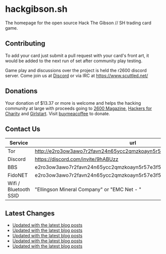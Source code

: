 # hackgibson.sh
The homepage for the open source Hack The Gibson // SH trading card game.


## Contributing

To add your card just submit a pull request with your card's front art, it would be added to the next run of set after community play testing.

Game play and discussions over the project is held the r2600 discord server. Come join us at [Discord](https://discord.com/invite/9hABUzz) or via IRC at https://www.scuttled.net/


## Donations

Your donation of $13.37 or more is welcome and helps the hacking community at large with proceeds going to [2600 Magazine](https://2600.com/), [Hackers for Charity](https://hackersforcharity.org) and [Girlstart](https://girlstart.org).  Visit [buymeacoffee](https://www.buymeacoffee.com/hackgibson.sh) to donate.


## Contact Us

Service | url
-|-
Tor | http://e2ro3ow3awo7r2favn24n65ycc2qmzkoayn5r57e3f56nvjwdcgg32ad.onion
Discord | https://discord.com/invite/9hABUzz
BBS | e2ro3ow3awo7r2favn24n65ycc2qmzkoayn5r57e3f56nvjwdcgg32ad.onion:23
FidoNET | e2ro3ow3awo7r2favn24n65ycc2qmzkoayn5r57e3f56nvjwdcgg32ad.onion:24554
Wifi / Bluetooth SSID | "Ellingson Mineral Company" or "EMC Net - <fidonet address>"

## Latest Changes
<!-- BLOG-POST-LIST:START -->
- [Updated with the latest blog posts](https://github.com/DFW2600/hackgibson.sh/commit/3934bedb223d56002ac26d2cb119a457702de50a)
- [Updated with the latest blog posts](https://github.com/DFW2600/hackgibson.sh/commit/724cd6d9ea24a5893f537b2a1b6ed473e2e06fe8)
- [Updated with the latest blog posts](https://github.com/DFW2600/hackgibson.sh/commit/3cacc4276572afbafe1f069c33707956f7df3f66)
- [Updated with the latest blog posts](https://github.com/DFW2600/hackgibson.sh/commit/2387a3e46901e3bde0dd3457c8c4343927cc149d)
- [Updated with the latest blog posts](https://github.com/DFW2600/hackgibson.sh/commit/a9c960627e135a81a61f4aad3e366bc2fd3f6680)
<!-- BLOG-POST-LIST:END -->
